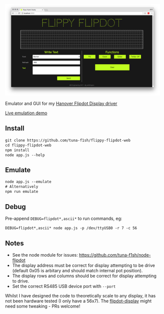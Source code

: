 ![App preview](public/img/preview.png)

Emulator and GUI for my [Hanover Flipdot Display
driver](https://github.com/tuna-f1sh/node-flipdot)

[Live emulation demo](http://flipdot.jbrengineering.co.uk)

## Install

```
git clone https://github.com/tuna-f1sh/flippy-flipdot-web
cd flippy-flipdot-web
npm install
node app.js --help
```

## Emulate

```
node app.js --emulate
# Alternatively
npm run emulate
```

## Debug

Pre-append `DEBUG=flipdot*,ascii*` to run commands, eg:

```
DEBUG=flipdot*,ascii* node app.js -p /dev/ttyUSB0 -r 7 -c 56
```

## Notes

* See the node module for issues: https://github.com/tuna-f1sh/node-flipdot
* The display address must be correct for display attempting to be drive
  (default 0x05 is arbitary and should match internal pot position).
* The display rows and columns should be correct for display attempting to
  drive.
* Set the correct RS485 USB device port with `--port`

Whilst I have designed the code to theoretically scale to any display, it has
not been hardware tested (I only have a 56x7). The
[flipdot-display](https://github.com/tuna-f1sh/node-flipdot) might need some
tweaking - PRs welcome!
